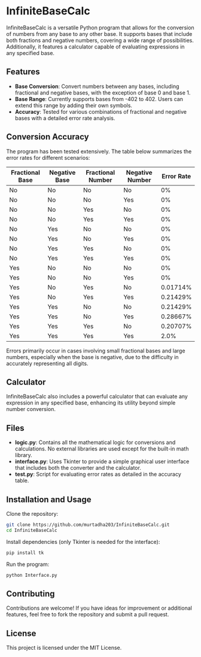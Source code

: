 # InfiniteBaseCalc

InfiniteBaseCalc is a versatile Python program that allows for the conversion of numbers from any base to any other base. It supports bases that include both fractions and negative numbers, covering a wide range of possibilities. Additionally, it features a calculator capable of evaluating expressions in any specified base.

## Features

- **Base Conversion**: Convert numbers between any bases, including fractional and negative bases, with the exception of base 0 and base 1.
- **Base Range**: Currently supports bases from -402 to 402. Users can extend this range by adding their own symbols.
- **Accuracy**: Tested for various combinations of fractional and negative bases with a detailed error rate analysis.

## Conversion Accuracy

The program has been tested extensively. The table below summarizes the error rates for different scenarios:

| Fractional Base | Negative Base | Fractional Number | Negative Number | Error Rate |
|-----------------|---------------|-------------------|-----------------|------------|
| No              | No            | No                | No              | 0%         |
| No              | No            | No                | Yes             | 0%         |
| No              | No            | Yes               | No              | 0%         |
| No              | No            | Yes               | Yes             | 0%         |
| No              | Yes           | No                | No              | 0%         |
| No              | Yes           | No                | Yes             | 0%         |
| No              | Yes           | Yes               | No              | 0%         |
| No              | Yes           | Yes               | Yes             | 0%         |
| Yes             | No            | No                | No              | 0%         |
| Yes             | No            | No                | Yes             | 0%         |
| Yes             | No            | Yes               | No              | 0.01714%   |
| Yes             | No            | Yes               | Yes             | 0.21429%   |
| Yes             | Yes           | No                | No              | 0.21429%   |
| Yes             | Yes           | No                | Yes             | 0.28667%   |
| Yes             | Yes           | Yes               | No              | 0.20707%   |
| Yes             | Yes           | Yes               | Yes             | 2.0%       |

Errors primarily occur in cases involving small fractional bases and large numbers, especially when the base is negative, due to the difficulty in accurately representing all digits.

## Calculator

InfiniteBaseCalc also includes a powerful calculator that can evaluate any expression in any specified base, enhancing its utility beyond simple number conversion.

## Files

- **logic.py**: Contains all the mathematical logic for conversions and calculations. No external libraries are used except for the built-in math library.
- **interface.py**: Uses Tkinter to provide a simple graphical user interface that includes both the converter and the calculator.
- **test.py**: Script for evaluating error rates as detailed in the accuracy table.

## Installation and Usage

Clone the repository:
```sh
git clone https://github.com/murtadha203/InfiniteBaseCalc.git
cd InfiniteBaseCalc
```
Install dependencies (only Tkinter is needed for the interface):

```sh
pip install tk
```

Run the program:
```sh
python Interface.py
```

## Contributing
Contributions are welcome! If you have ideas for improvement or additional features, feel free to fork the repository and submit a pull request.

## License
This project is licensed under the MIT License.
